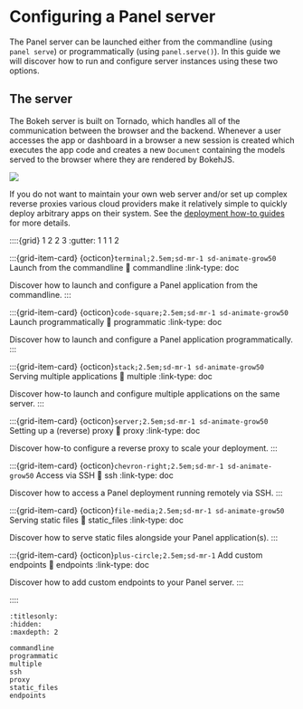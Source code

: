 # Configuring a Panel server

The Panel server can be launched either from the commandline (using `panel serve`) or programmatically (using `panel.serve()`). In this guide we will discover how to run and configure server instances using these two options.

## The server

The Bokeh server is built on Tornado, which handles all of the communication between the browser and the backend. Whenever a user accesses the app or dashboard in a browser a new session is created which executes the app code and creates a new ``Document`` containing the models served to the browser where they are rendered by BokehJS.

<div style="margin-left: auto; margin-right: auto; display: block">
<img src="https://bokeh.pydata.org/en/latest/_images/bokeh_serve.svg"></img>
</div>

If you do not want to maintain your own web server and/or set up complex reverse proxies various cloud providers make it relatively simple to quickly deploy arbitrary apps on their system. See the [deployment how-to guides](../deployment/index) for more details.

::::{grid} 1 2 2 3
:gutter: 1 1 1 2

:::{grid-item-card} {octicon}`terminal;2.5em;sd-mr-1 sd-animate-grow50` Launch from the commandline
:link: commandline
:link-type: doc

Discover how to launch and configure a Panel application from the commandline.
:::

:::{grid-item-card} {octicon}`code-square;2.5em;sd-mr-1 sd-animate-grow50` Launch programmatically
:link: programmatic
:link-type: doc

Discover how to launch and configure a Panel application programmatically.
:::

:::{grid-item-card} {octicon}`stack;2.5em;sd-mr-1 sd-animate-grow50` Serving multiple applications
:link: multiple
:link-type: doc

Discover how-to launch and configure multiple applications on the same server.
:::

:::{grid-item-card} {octicon}`server;2.5em;sd-mr-1 sd-animate-grow50` Setting up a (reverse) proxy
:link: proxy
:link-type: doc

Discover how-to configure a reverse proxy to scale your deployment.
:::

:::{grid-item-card} {octicon}`chevron-right;2.5em;sd-mr-1 sd-animate-grow50` Access via SSH
:link: ssh
:link-type: doc

Discover how to access a Panel deployment running remotely via SSH.
:::

:::{grid-item-card} {octicon}`file-media;2.5em;sd-mr-1 sd-animate-grow50` Serving static files
:link: static_files
:link-type: doc

Discover how to serve static files alongside your Panel application(s).
:::

:::{grid-item-card} {octicon}`plus-circle;2.5em;sd-mr-1` Add custom endpoints
:link: endpoints
:link-type: doc

Discover how to add custom endpoints to your Panel server.
:::

::::

```{toctree}
:titlesonly:
:hidden:
:maxdepth: 2

commandline
programmatic
multiple
ssh
proxy
static_files
endpoints
```
